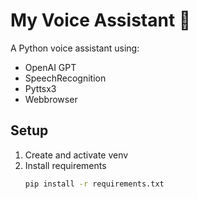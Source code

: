 # My Voice Assistant 🤖

A Python voice assistant using:
- OpenAI GPT
- SpeechRecognition
- Pyttsx3
- Webbrowser

## Setup
1. Create and activate venv
2. Install requirements
   ```bash
   pip install -r requirements.txt
